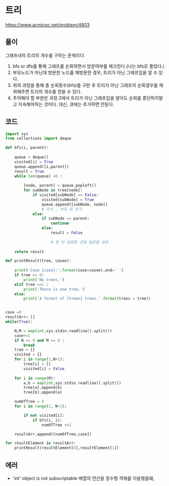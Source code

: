 # 트리
https://www.acmicpc.net/problem/4803

## 풀이
그래프내의 트리의 개수를 구하는 문제이다.  
1. bfs or dfs를 통해 그래프를 순회하면서 방문여부를 체크한다.(나는 bfs로 풀었다.) 
2. 부모노드가 아닌데 방문한 노드를 재방문한 경우, 트리가 아닌 그래프임을 알 수 있다. 
3. 위의 과정을 통해 총 순회횟수(bfs)를 구한 후 트리가 아닌 그래프의 순회경우를 제외해주면 트리의 개수를 얻을 수 있다.  
4. 주의해야 할 부분은 과정 2에서 트리가 아닌 그래프임을 알아도 순회를 중단하지말고 지속해야하는 것이다. 대신, 큐에는 추가하면 안된다. 
## 코드
```python
import sys
from collections import deque

def bfs(i, parent):
    
    queue = deque()
    visited[i] = True
    queue.append([i,parent])
    result = True
    while len(queue) >0 :
            
        [node, parent] = queue.popleft()
        for subNode in tree[node]:
            if visited[subNode] == False:
                visited[subNode] = True
                queue.append([subNode, node])
                # 자식 , 부모 로 추가
            else:
                if subNode == parent:
                    continue
                else:
                    result = False
                    
                    # 한 번 방문한 곳에 방문할 경우 
            
    return result

def printResult(tree, casee):
    
    print('Case {case}:'.format(case=casee),end=' ')
    if tree == 0:
        print('No trees.')
    elif tree ==1 :
        print('There is one tree.')
    else:
        print('A forest of {trees} trees.'.format(trees = tree))


case =0
resultArr= []
while(True):

    N,M = map(int,sys.stdin.readline().split())
    case+=1
    if N == 0 and M == 0 :
        break
    tree = {}
    visited = {}
    for i in range(1,N+1):
        tree[i] = []
        visited[i] = False
    
    for i in range(M):
        a,b = map(int,sys.stdin.readline().split())
        tree[a].append(b)
        tree[b].append(a)

    numOfTree = 0
    for i in range(1, N+1):

        if not visited[i]:
            if bfs(i, i):
                numOfTree +=1

    resultArr.append([numOfTree,case])

for resultElement in resultArr:
    printResult(resultElement[0],resultElement[1])

```

## 에러
 - 'int' object is not subscriptable
 배열의 연산을 정수형 객체를 이용했을떄,



